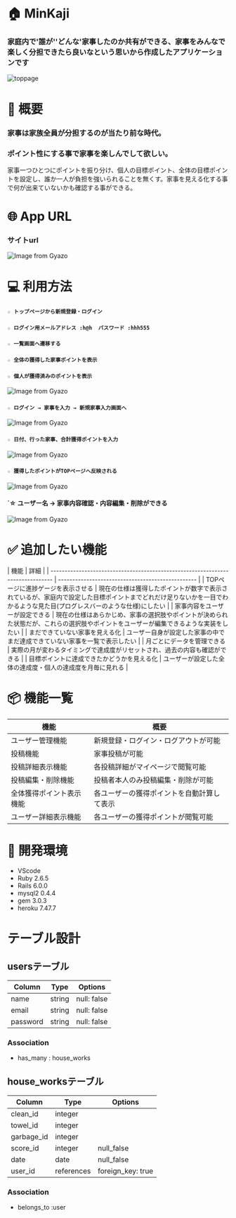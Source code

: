 # 🏠 MinKaji
### 家庭内で'誰が''どんな'家事したのか共有ができる、家事をみんなで楽しく分担できたら良いなという思いから作成したアプリケーションです

![toppage](https://gyazo.com/7943d544689f8ab397e50ae58f22ca81)


# 💭 概要

### 家事は家族全員が分担するのが当たり前な時代。
### ポイント性にする事で家事を楽しんでして欲しい。

家事一つひとつにポイントを振り分け、個人の目標ポイント、全体の目標ポイントを設定し、誰か一人が負担を強いられることを無くす。家事を見える化する事で何が出来ていないかも確認する事ができる。

# 🌐  App URL
### **サイトurl** 
![Image from Gyazo](https://i.gyazo.com/0033e79b6bd92896e1c7d110089ed57e.jpg)


# 💻  利用方法

#### `☆ トップページから新規登録・ログイン`
#### `☆ ログイン用メールアドレス :h@h  パスワード :hhh555`
#### `☆ 一覧画面へ遷移する`
#### `☆ 全体の獲得した家事ポイントを表示`
#### `☆ 個人が獲得済みのポイントを表示`<br>
![Image from Gyazo](https://i.gyazo.com/3db53fa074a3e095ff19c99b15c48ceb.gif)

#### `☆ ログイン → 家事を入力 → 新規家事入力画面へ`<br>
![Image from Gyazo](https://i.gyazo.com/db80162d26ceb0fefe2fe85c8098c762.gif)
#### `☆ 日付、行った家事、合計獲得ポイントを入力`
![Image from Gyazo](https://i.gyazo.com/b0cf8271c8f515145c25acdfd753ea69.gif)
#### `☆ 獲得したポイントがTOPページへ反映される`
![Image from Gyazo](https://i.gyazo.com/87148d36baaabfcdb2dfb613055ba921.gif)

#### `☆ ユーザー名 → 家事内容確認・内容編集・削除ができる<br>
![Image from Gyazo](https://i.gyazo.com/50865db3537008f87785128bb6cafa05.gif)
 

# ✅ 追加したい機能
| 機能                                                        | 
詳細                                         |
| ------------------------------------------------------------------------------- | ------------------------------------------------- |
| TOPページに進捗ゲージを表示させる                                          | 現在の仕様は獲得したポイントが数字で表示されているが、家庭内で設定した目標ポイントまでどれだけ足りないかを一目でわかるような見た目(プログレスバーのような仕様)にしたい |
| 家事内容をユーザーが設定できる                                            | 現在の仕様はあらかじめ、家事の選択肢やポイントが決められた状態だが、これらの選択肢やポイントをユーザーが編集できるような実装をしたい |
| まだできていない家事を見える化                                  | ユーザー自身が設定した家事の中でまだ達成できていない家事を一覧で表示したい |
| 月ごとにデータを管理できる                                  | 実際の月が変わるタイミングで達成度がリセットされ、過去の内容も確認ができる |
| 目標ポイントに達成できたかどうかを見える化                                                    | ユーザーが設定した全体の達成度・個人の達成度を月毎に見れる |



# 📦  機能一覧
| 機能           | 概要             |
| -------------- | -----------------|
| ユーザー管理機能　| 新規登録・ログイン・ログアウトが可能  |
| 投稿機能 | 家事投稿が可能 |
| 投稿詳細表示機能 | 各投稿詳細がマイページで閲覧可能 |
| 投稿編集・削除機能 | 投稿者本人のみ投稿編集・削除が可能 |
| 全体獲得ポイント表示機能 | 各ユーザーの獲得ポイントを自動計算して表示 |
| ユーザー詳細表示機能 | 各ユーザーの獲得ポイントが閲覧可能 |

# 🚜 開発環境

- VScode
- Ruby 2.6.5
- Rails 6.0.0
- mysql2 0.4.4
- gem 3.0.3
- heroku 7.47.7
# テーブル設計

## usersテーブル
|Column  |Type    |Options     |
|------  |----    |-------     |
|name    |string  |null: false |
|email   |string  |null: false |
|password|string  |null: false |

### Association
- has_many : house_works

## house_worksテーブル
|Column    |Type      |Options          |
|------    |----      |-------          |
|clean_id  |integer   |                 |
|towel_id  |integer   |                 |
|garbage_id|integer   |                 |
|score_id  |integer   |null_false       |
|date      |date      |null_false       |
|user_id   |references|foreign_key: true|

### Association
- belongs_to :user
